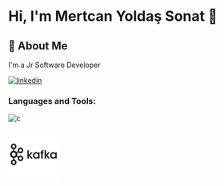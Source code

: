 # Hi, I'm Mertcan Yoldaş Sonat 👋


## 🚀 About Me
I'm a Jr Software Developer

[![linkedin](https://img.shields.io/badge/linkedin-0A66C2?style=for-the-badge&logo=linkedin&logoColor=white)](https://www.linkedin.com/in/mertcan-yoldas-sonat-7179241bb/)

<h3 align="left">Languages and Tools:</h3>
<p align="left"> <img src="https://github.com/devicons/devicon/blob/master/icons/amazonwebservices/amazonwebservices-plain-wordmark" alt="c" width="100" height="100"/> </p>
<p align="left"> <img src="https://github.com/devicons/devicon/blob/master/icons/apachekafka/apachekafka-original-wordmark.svg" alt="c" width="100" height="100"/> </p>
